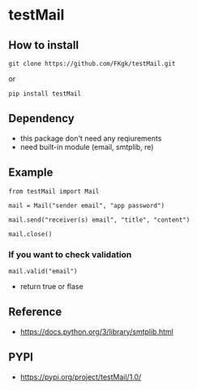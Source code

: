 # testMail

## How to install
```
git clone https://github.com/FKgk/testMail.git
```
or
```
pip install testMail
```

## Dependency
- this package don't need any reqiurements
- need built-in module (email, smtplib, re)

## Example
```
from testMail import Mail

mail = Mail("sender email", "app password")

mail.send("receiver(s) email", "title", "content")

mail.close()
```

### If you want to check validation
```
mail.valid("email")
```
- return true or flase

## Reference
- https://docs.python.org/3/library/smtplib.html

## PYPI
- https://pypi.org/project/testMail/1.0/